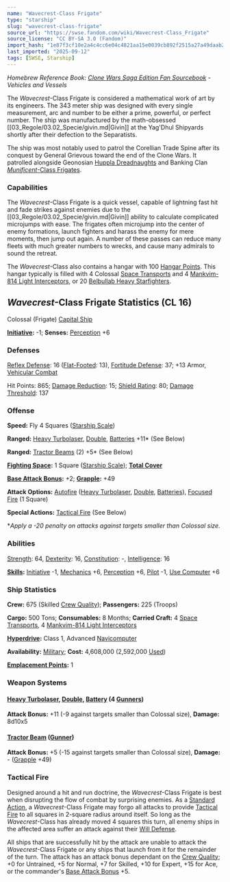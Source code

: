 ```yaml
---
name: "Wavecrest-Class Frigate"
type: "starship"
slug: "wavecrest-class-frigate"
source_url: "https://swse.fandom.com/wiki/Wavecrest-Class_Frigate"
source_license: "CC BY-SA 3.0 (Fandom)"
import_hash: "1e87f3cf10e2a4c4cc6e04c4821aa15e0039cb892f2515a27a49daab255687d0"
last_imported: "2025-09-12"
tags: [SWSE, Starship]
---
```

*Homebrew Reference Book: [Clone Wars Saga Edition Fan Sourcebook](https://swse.fandom.com/wiki/Clone_Wars_Saga_Edition_Fan_Sourcebook) - Vehicles and Vessels*

The *Wavecrest*-Class Frigate is considered a mathematical work of art by its engineers. The 343 meter ship was designed with every single measurement, arc and number to be either a prime, powerful, or perfect number. The ship was manufactured by the math-obsessed [[03_Regole/03.02_Specie/givin.md|Givin]] at the Yag'Dhul Shipyards shortly after their defection to the Separatists.

The ship was most notably used to patrol the Corellian Trade Spine after its conquest by General Grievous toward the end of the Clone Wars. It patrolled alongside Geonosian [Huppla Dreadnaughts](https://swse.fandom.com/wiki/Huppla_Dreadnaughts) and Banking Clan [*Munificent*-Class Frigates](https://swse.fandom.com/wiki/Munificent-Class_Frigates).

### Capabilities
The *Wavecrest*-Class Frigate is a quick vessel, capable of lightning fast hit and fade strikes against enemies due to the [[03_Regole/03.02_Specie/givin.md|Givin]] ability to calculate complicated microjumps with ease. The frigates often microjump into the center of enemy formations, launch fighters and harass the enemy for mere moments, then jump out again. A number of these passes can reduce many fleets with much greater numbers to wrecks, and cause many admirals to sound the retreat.

The *Wavecrest*-Class also contains a hangar with 100 [Hangar Points](https://swse.fandom.com/wiki/Hangar_Points). This hangar typically is filled with 4 Colossal [Space Transports](https://swse.fandom.com/wiki/Space_Transports) and 4 [Mankvim-814 Light Interceptors](https://swse.fandom.com/wiki/Mankvim-814_Light_Interceptors), or 20 [Belbullab Heavy Starfighters](https://swse.fandom.com/wiki/Belbullab_Heavy_Starfighters).

## *Wavecrest*-Class Frigate Statistics (CL 16)
Colossal (Frigate) [Capital Ship](https://swse.fandom.com/wiki/Capital_Ship)

**[Initiative](https://swse.fandom.com/wiki/Initiative):** -1; **Senses:** [Perception](https://swse.fandom.com/wiki/Perception) +6
### Defenses
[Reflex Defense](https://swse.fandom.com/wiki/Reflex_Defense_(Vehicles)): 16 ([Flat-Footed](https://swse.fandom.com/wiki/Flat-Footed): 13), [Fortitude Defense](https://swse.fandom.com/wiki/Fortitude_Defense_(Vehicles)): 37; +13 Armor, [Vehicular Combat](https://swse.fandom.com/wiki/Vehicular_Combat)

Hit Points: 865; [Damage Reduction](https://swse.fandom.com/wiki/Damage_Reduction): 15; [Shield Rating](https://swse.fandom.com/wiki/Shield_Rating): 80; [Damage Threshold](https://swse.fandom.com/wiki/Damage_Threshold_(Vehicles)): 137
### Offense
**Speed:** Fly 4 Squares ([Starship Scale](https://swse.fandom.com/wiki/Starship_Scale))

**Ranged:** [Heavy Turbolaser](https://swse.fandom.com/wiki/Heavy_Turbolaser), [Double](https://swse.fandom.com/wiki/Double), [Batteries](https://swse.fandom.com/wiki/Weapon_Batteries) +11* (See Below)

**Ranged:** [Tractor Beams](https://swse.fandom.com/wiki/Tractor_Beams) (2) +5* (See Below)

**[Fighting Space](https://swse.fandom.com/wiki/Fighting_Space):** 1 Square ([Starship Scale](https://swse.fandom.com/wiki/Starship_Scale)); **[Total Cover](https://swse.fandom.com/wiki/Total_Cover)**

**[Base Attack Bonus](https://swse.fandom.com/wiki/Base_Attack_Bonus):** +2; **[Grapple](https://swse.fandom.com/wiki/Grapple):** +49

**Attack Options:** [Autofire](https://swse.fandom.com/wiki/Autofire_(Vehicle_Combat)) ([Heavy Turbolaser](https://swse.fandom.com/wiki/Heavy_Turbolaser), [Double](https://swse.fandom.com/wiki/Double), [Batteries](https://swse.fandom.com/wiki/Weapon_Batteries)), [Focused Fire](https://swse.fandom.com/wiki/Focused_Fire) (1 Square)

**Special Actions:** [Tactical Fire](https://swse.fandom.com/wiki/Tactical_Fire) (See Below)

**Apply a -20 penalty on attacks against targets smaller than Colossal size.*
### Abilities
[Strength](https://swse.fandom.com/wiki/Strength): 64, [Dexterity](https://swse.fandom.com/wiki/Dexterity): 16, [Constitution](https://swse.fandom.com/wiki/Constitution): -, [Intelligence](https://swse.fandom.com/wiki/Intelligence): 16

**[Skills](https://swse.fandom.com/wiki/Skills):** [Initiative](https://swse.fandom.com/wiki/Initiative) -1, [Mechanics](https://swse.fandom.com/wiki/Mechanics) +6, [Perception](https://swse.fandom.com/wiki/Perception) +6, [Pilot](https://swse.fandom.com/wiki/Pilot) -1, [Use Computer](https://swse.fandom.com/wiki/Use_Computer) +6
### Ship Statistics
**Crew:** 675 (Skilled [Crew Quality](https://swse.fandom.com/wiki/Crew_Quality)); **Passengers:** 225 (Troops)

**Cargo:** 500 Tons; **Consumables:** 8 Months; **Carried Craft:** 4 [Space Transports](https://swse.fandom.com/wiki/Space_Transports), 4 [Mankvim-814 Light Interceptors](https://swse.fandom.com/wiki/Mankvim-814_Light_Interceptors)

**[Hyperdrive](https://swse.fandom.com/wiki/Hyperdrive):** Class 1, Advanced [Navicomputer](https://swse.fandom.com/wiki/Navicomputer)

**Availability:** [Military](https://swse.fandom.com/wiki/Military); **Cost:** 4,608,000 (2,592,000 [Used](https://swse.fandom.com/wiki/Used))

[**Emplacement Points**](https://swse.fandom.com/wiki/Emplacement_Points)**:** 1
### Weapon Systems
#### [**Heavy Turbolaser**](https://swse.fandom.com/wiki/Heavy_Turbolaser)**, [Double](https://swse.fandom.com/wiki/Double), [Battery](https://swse.fandom.com/wiki/Battery) (4 [Gunners](https://swse.fandom.com/wiki/Gunners))**
**Attack Bonus:** +11 (-9 against targets smaller than Colossal size), **Damage:** 8d10x5
#### [**Tractor** **Beam**](https://swse.fandom.com/wiki/Tractor_Beam) **([Gunner](https://swse.fandom.com/wiki/Gunner))**
**Attack Bonus:** +5 (-15 against targets smaller than Colossal size), **Damage:** - ([Grapple](https://swse.fandom.com/wiki/Grapple) +49)
### Tactical Fire
Designed around a hit and run doctrine, the *Wavecrest*-Class Frigate is best when disrupting the flow of combat by surprising enemies. As a [Standard Action](https://swse.fandom.com/wiki/Standard_Action), a *Wavecrest*-Class Frigate may forgo all attacks to provide [Tactical Fire](https://swse.fandom.com/wiki/Tactical_Fire) to all squares in 2-square radius around itself. So long as the *Wavecrest*-Class has already moved 4 squares this turn, all enemy ships in the affected area suffer an attack against their [Will Defense](https://swse.fandom.com/wiki/Will_Defense).

All ships that are successfully hit by the attack are unable to attack the *Wavecrest*-Class Frigate or any ships that launch from it for the remainder of the turn. The attack has an attack bonus dependant on the [Crew Quality](https://swse.fandom.com/wiki/Crew_Quality); +0 for Untrained, +5 for Normal, +7 for Skilled, +10 for Expert, +15 for Ace, or the commander's [Base Attack Bonus](https://swse.fandom.com/wiki/Base_Attack_Bonus) +5.